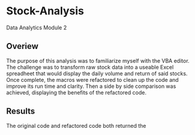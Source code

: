 # Stock-Analysis
Data Analytics Module 2 

## Overiew

The purpose of this analysis was to familiarize myself with the VBA editor.  The challenge was to transform raw stock data into a useable Excel spreadheet that would display the daily volume and return of said stocks.  Once complete, the macros were refactored to clean up the code and improve its run time and clarity.  Then a side by side comparison was achieved, displaying the benefits of the refactored code.

## Results

The original code and refactored code both returned the 

